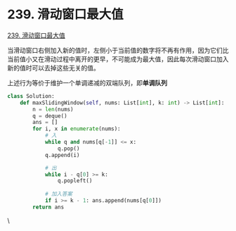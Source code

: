 # 239. 滑动窗口最大值

[239. 滑动窗口最大值](https://leetcode.cn/problems/sliding-window-maximum/)

当滑动窗口右侧加入新的值时，左侧小于当前值的数字将不再有作用，因为它们比当前值小又在滑动过程中离开的更早，不可能成为最大值，因此每次滑动窗口加入新的值时可以去掉这些无关的值。

上述行为等价于维护一个单调递减的双端队列，即**单调队列**

```python
class Solution:
    def maxSlidingWindow(self, nums: List[int], k: int) -> List[int]:
        n = len(nums)
        q = deque()
        ans = []
        for i, x in enumerate(nums):
            # 入
            while q and nums[q[-1]] <= x:
                q.pop()
            q.append(i)

            # 出
            while i - q[0] >= k:
                q.popleft()
            
            # 加入答案
            if i >= k - 1: ans.append(nums[q[0]])
        return ans
```

\
